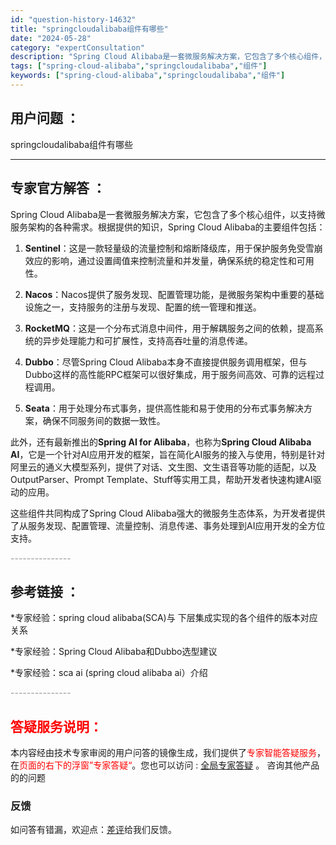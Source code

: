 ```yaml
---
id: "question-history-14632"
title: "springcloudalibaba组件有哪些"
date: "2024-05-28"
category: "expertConsultation"
description: "Spring Cloud Alibaba是一套微服务解决方案，它包含了多个核心组件，以支持微服务架构的各种需求。根据提供的知识，Spring Cloud Alibaba的主要组件包括：1. **Sentinel**：这是一款轻量级的流量控制和熔断降级库，用于保护服务免受雪崩效应的影响，通过设置阈值来"
tags: ["spring-cloud-alibaba","springcloudalibaba","组件"]
keywords: ["spring-cloud-alibaba","springcloudalibaba","组件"]
---
```


## 用户问题 ： 
 springcloudalibaba组件有哪些  

---------------
## 专家官方解答 ：

Spring Cloud Alibaba是一套微服务解决方案，它包含了多个核心组件，以支持微服务架构的各种需求。根据提供的知识，Spring Cloud Alibaba的主要组件包括：

1. **Sentinel**：这是一款轻量级的流量控制和熔断降级库，用于保护服务免受雪崩效应的影响，通过设置阈值来控制流量和并发量，确保系统的稳定性和可用性。

2. **Nacos**：Nacos提供了服务发现、配置管理功能，是微服务架构中重要的基础设施之一，支持服务的注册与发现、配置的统一管理和推送。

3. **RocketMQ**：这是一个分布式消息中间件，用于解耦服务之间的依赖，提高系统的异步处理能力和可扩展性，支持高吞吐量的消息传递。

4. **Dubbo**：尽管Spring Cloud Alibaba本身不直接提供服务调用框架，但与Dubbo这样的高性能RPC框架可以很好集成，用于服务间高效、可靠的远程过程调用。

5. **Seata**：用于处理分布式事务，提供高性能和易于使用的分布式事务解决方案，确保不同服务间的数据一致性。

此外，还有最新推出的**Spring AI for Alibaba**，也称为**Spring Cloud Alibaba AI**，它是一个针对AI应用开发的框架，旨在简化AI服务的接入与使用，特别是针对阿里云的通义大模型系列，提供了对话、文生图、文生语音等功能的适配，以及OutputParser、Prompt Template、Stuff等实用工具，帮助开发者快速构建AI驱动的应用。

这些组件共同构成了Spring Cloud Alibaba强大的微服务生态体系，为开发者提供了从服务发现、配置管理、流量控制、消息传递、事务处理到AI应用开发的全方位支持。


<font color="#949494">---------------</font> 


## 参考链接 ：

*专家经验：spring cloud alibaba(SCA)与 下层集成实现的各个组件的版本对应关系 
 
 *专家经验：Spring Cloud Alibaba和Dubbo选型建议 
 
 *专家经验：sca ai (spring cloud alibaba ai）介绍 


 <font color="#949494">---------------</font> 
 


## <font color="#FF0000">答疑服务说明：</font> 

本内容经由技术专家审阅的用户问答的镜像生成，我们提供了<font color="#FF0000">专家智能答疑服务</font>，在<font color="#FF0000">页面的右下的浮窗”专家答疑“</font>。您也可以访问 : [全局专家答疑](https://answer.opensource.alibaba.com/docs/intro) 。 咨询其他产品的的问题

### 反馈
如问答有错漏，欢迎点：[差评](https://ai.nacos.io/user/feedbackByEnhancerGradePOJOID?enhancerGradePOJOId=14633)给我们反馈。
